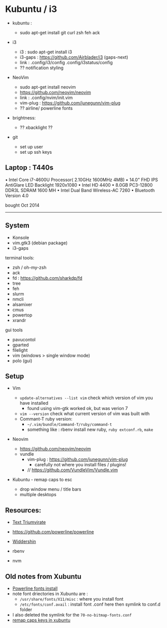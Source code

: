 
# Kubuntu / i3

- kubuntu : 
  - sudo apt-get install git curl zsh feh ack

- i3
  - i3 : sudo apt-get install i3
  - i3-gaps : https://github.com/Airblader/i3 (gaps-next)
  - link : .config/i3/config .config/i3status/config
  - ?? notification styling

- NeoVim
  - sudo apt-get install neovim
  - https://github.com/neovim/neovim
  - link : .config/nvim/init.vim
  - vim-plug : https://github.com/junegunn/vim-plug
  - ?? airline/ powerline fonts

- brightness:
  - ?? xbacklight ??


- git
  - set up user
  - set up ssh keys

## Laptop : T440s

• Intel Core i7-4600U Processor( 2.10GHz 1600MHz 4MB)
• 14.0" FHD IPS AntiGlare LED Backlight 1920x1080
• Intel HD 4400
• 8.0GB PC3-12800 DDR3L SDRAM 1600 MH
• Intel Dual Band Wireless-AC 7260
• Bluetooth Version 4.0

bought Oct 2014

---

## System


- Konsole
- vim.gtk3 (debian package)
- i3-gaps

terminal tools:
  - zsh / oh-my-zsh
  - ack
  - fd : https://github.com/sharkdp/fd
  - tree
  - feh
  - slurm
  - nmcli
  - alsamixer
  - cmus
  - powertop
  - xrandr

gui tools
  - pavucontol
  - gparted
  - filelight
  - vim (windows > single window mode)
  - polo (gui)

## Setup

- Vim
  - `update-alternatives --list vim` check which version of vim you have installed
    - found using vim-gtk worked ok, but was verion 7
  - `vim --version` check what current version of vim was built with
  - Commant-T ruby version: 
    - `~/.vim/bundle/Command-T/ruby/command-t`
    - something like : rbenv install new ruby, `ruby extconf.rb`, `make`

- Neovim
  - https://github.com/neovim/neovim
  - vundle
    - vim-plug : https://github.com/junegunn/vim-plug
      - carefully not where you install files / plugins!
    - // https://github.com/VundleVim/Vundle.vim

- Kubuntu - remap caps to esc
  - drop window menu / title bars
  - multiple desktops


## Resources:

- [Text Triumvirate](http://www.drbunsen.org/the-text-triumvirate/)
- https://github.com/powerline/powerline
- [Widdershin](https://github.com/Widdershin/dotfiles)

- rbenv
- nvm
  

## Old notes from Xubuntu

  - [Powerline fonts install](https://powerline.readthedocs.org/en/latest/installation/linux.html#fontconfig)
  - note font driectories in Xubuntu are : 
    - `/usr/share/fonts/X11/misc` : where you install font
    - `/etc/fonts/conf.avail` : install font .conf here then symlink to conf.d folder
  - I also deleted the symlink for the `70-no-bitmap-fonts.conf`
  - [remap caps keys  in xubuntu](http://askubuntu.com/questions/149971/how-do-you-remap-a-key-to-the-caps-lock-key-in-xubuntu)
  
  
